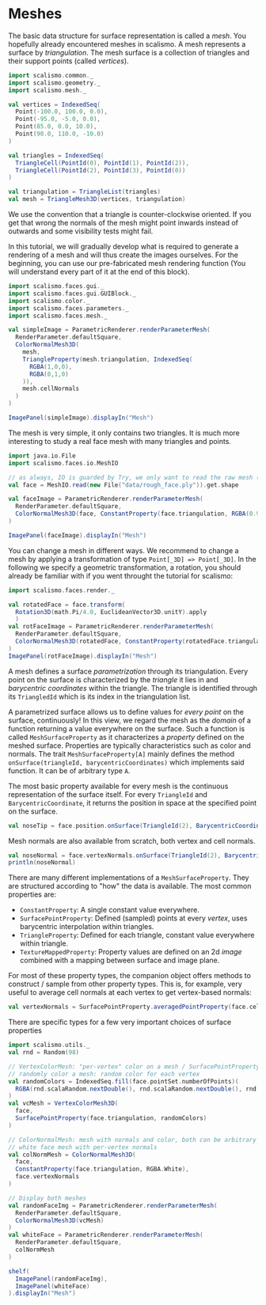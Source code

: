 # Meshes

The basic data structure for surface representation is called a *mesh*.
You hopefully already encountered meshes in scalismo. A mesh represents
a surface by *triangulation*. The mesh surface is a collection of
triangles and their support points (called *vertices*).

```scala
import scalismo.common._
import scalismo.geometry._
import scalismo.mesh._

val vertices = IndexedSeq(
  Point(-100.0, 100.0, 0.0),
  Point(-95.0, -5.0, 0.0),
  Point(85.0, 0.0, 10.0),
  Point(90.0, 110.0, -10.0)
)

val triangles = IndexedSeq(
  TriangleCell(PointId(0), PointId(1), PointId(2)),
  TriangleCell(PointId(2), PointId(3), PointId(0))
)

val triangulation = TriangleList(triangles)
val mesh = TriangleMesh3D(vertices, triangulation)
```

We use the convention that a triangle is counter-clockwise oriented. If you get that wrong the normals of the mesh might point inwards instead of outwards and some visibility tests might fail.

In this tutorial, we will gradually develop what is required to generate a rendering of a mesh and will thus create the images ourselves. For the beginning, you can use our pre-fabricated mesh rendering function (You will understand every part of it at the end of this block).

```scala
import scalismo.faces.gui._
import scalismo.faces.gui.GUIBlock._
import scalismo.color._
import scalismo.faces.parameters._
import scalismo.faces.mesh._

val simpleImage = ParametricRenderer.renderParameterMesh(
  RenderParameter.defaultSquare,
  ColorNormalMesh3D(
    mesh,
    TriangleProperty(mesh.triangulation, IndexedSeq(
      RGBA(1,0,0),
      RGBA(0,1,0)
    )),
    mesh.cellNormals
  )
)

ImagePanel(simpleImage).displayIn("Mesh")
```

The mesh is very simple, it only contains two triangles.
It is much more interesting to study a
real face mesh with many triangles and points.

```scala
import java.io.File
import scalismo.faces.io.MeshIO

// as always, IO is guarded by Try, we only want to read the raw mesh (".shape")
val face = MeshIO.read(new File("data/rough_face.ply")).get.shape

val faceImage = ParametricRenderer.renderParameterMesh(
  RenderParameter.defaultSquare,
  ColorNormalMesh3D(face, ConstantProperty(face.triangulation, RGBA(0.9)), face.cellNormals)
)

ImagePanel(faceImage).displayIn("Mesh")
```

You can change a mesh in different ways. We recommend to change a
mesh by applying a transformation of type `Point[_3D] => Point[_3D]`.
In the following we specify a geometric transformation, a rotation,
you should already be familiar with if you went throught the tutorial
for scalismo:

```scala
import scalismo.faces.render._

val rotatedFace = face.transform(
  Rotation3D(math.Pi/4.0, EuclideanVector3D.unitY).apply
  )
val rotFaceImage = ParametricRenderer.renderParameterMesh(
  RenderParameter.defaultSquare,
  ColorNormalMesh3D(rotatedFace, ConstantProperty(rotatedFace.triangulation, RGBA(0.9)), rotatedFace.cellNormals)
)
ImagePanel(rotFaceImage).displayIn("Mesh")
```


A mesh defines a surface *parametrization* through its triangulation. Every point on the surface is characterized by the *triangle* it lies in and *barycentric coordinates* within the triangle. The triangle is identified through its `TriangledId` which is its index in the triangulation list.

A parametrized surface allows us to define values for *every point* on the surface, continuously! In this view, we regard the mesh as the *domain* of a function returning a value everywhere on the surface. Such a function is called `MeshSurfaceProperty` as it characterizes a *property* defined on the meshed surface. Properties are typically characteristics such as color and normals. The trait `MeshSurfaceProperty[A]` mainly defines the method `onSurface(triangleId, barycentricCoordinates)` which implements said function. It can be of arbitrary type `A`.

The most basic property available for every mesh is the continuous representation of the surface itself. For every `TriangleId` and `BarycentricCoordinate`, it returns the position in space at the specified point on the surface.

```scala
val noseTip = face.position.onSurface(TriangleId(2), BarycentricCoordinates(0.0, 1.0, 0.0))
```

Mesh normals are also available from scratch, both vertex and cell normals.

```scala
val noseNormal = face.vertexNormals.onSurface(TriangleId(2), BarycentricCoordinates(0.0, 1.0, 0.0))
println(noseNormal)
```

There are many different implementations of a `MeshSurfaceProperty`. They are structured according to "how" the data is available. The most common properties are:

- `ConstantProperty`: A single constant value everywhere.
- `SurfacePointProperty`: Defined (sampled) points at every *vertex*, uses barycentric interpolation within triangles.
- `TriangleProperty`: Defined for each triangle, constant value everywhere within triangle.
- `TextureMappedProperty`: Property values are defined on an 2d *image* combined with a mapping between surface and image plane.

For most of these property types, the companion object offers methods to construct / sample from other property types. This is, for example, very useful to average cell normals at each vertex to get vertex-based normals:

```scala
val vertexNormals = SurfacePointProperty.averagedPointProperty(face.cellNormals)
```

There are specific types for a few very important choices of surface properties


```scala
import scalismo.utils._
val rnd = Random(98)

// VertexColorMesh: "per-vertex" color on a mesh / SurfacePointProperty for color
// randomly color a mesh: random color for each vertex
val randomColors = IndexedSeq.fill(face.pointSet.numberOfPoints)(
  RGBA(rnd.scalaRandom.nextDouble(), rnd.scalaRandom.nextDouble(), rnd.scalaRandom.nextDouble())
)
val vcMesh = VertexColorMesh3D(
  face,
  SurfacePointProperty(face.triangulation, randomColors)
)

// ColorNormalMesh: mesh with normals and color, both can be arbitrary surface properties
// white face mesh with per-vertex normals
val colNormMesh = ColorNormalMesh3D(
  face,
  ConstantProperty(face.triangulation, RGBA.White),
  face.vertexNormals
)

// Display both meshes
val randomFaceImg = ParametricRenderer.renderParameterMesh(
  RenderParameter.defaultSquare,
  ColorNormalMesh3D(vcMesh)
)
val whiteFace = ParametricRenderer.renderParameterMesh(
  RenderParameter.defaultSquare,
  colNormMesh
)

shelf(
  ImagePanel(randomFaceImg),
  ImagePanel(whiteFace)
).displayIn("Mesh")
```

